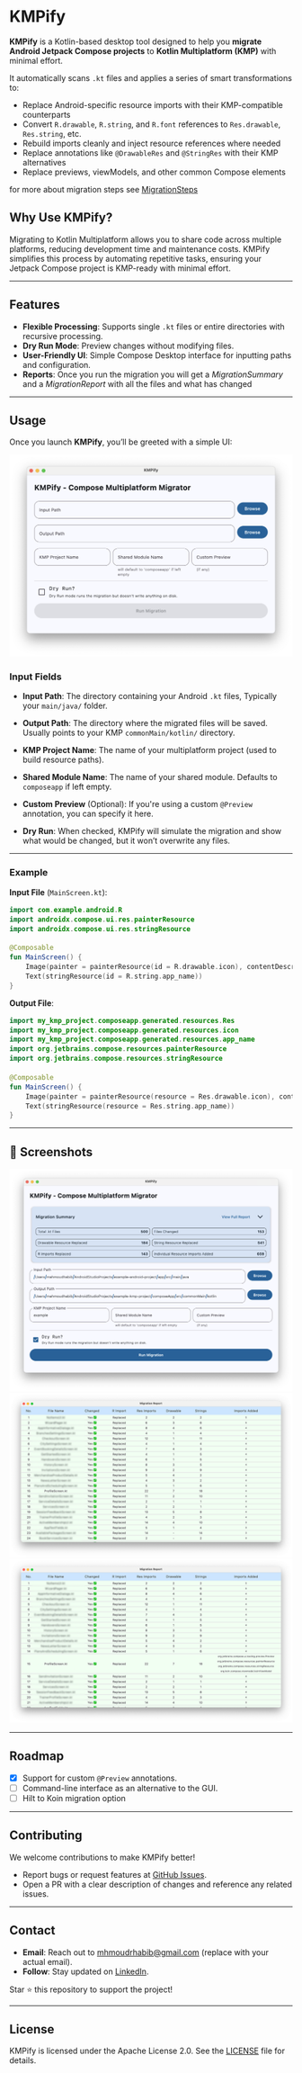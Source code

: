# KMPify

**KMPify** is a Kotlin-based desktop tool designed to help you **migrate Android Jetpack Compose projects** to **Kotlin Multiplatform (KMP)** with minimal effort.

It automatically scans `.kt` files and applies a series of smart transformations to:
- Replace Android-specific resource imports with their KMP-compatible counterparts
- Convert `R.drawable`, `R.string`, and `R.font` references to `Res.drawable`, `Res.string`, etc.
- Rebuild imports cleanly and inject resource references where needed
- Replace annotations like `@DrawableRes` and `@StringRes` with their KMP alternatives
- Replace previews, viewModels, and other common Compose elements

for more about migration steps see [MigrationSteps](docs/MigrationGuide.md)
## Why Use KMPify?

Migrating to Kotlin Multiplatform allows you to share code across multiple platforms, reducing development time and maintenance costs. KMPify simplifies this process by automating repetitive tasks, ensuring your Jetpack Compose project is KMP-ready with minimal effort.

---

## Features

- **Flexible Processing**: Supports single `.kt` files or entire directories with recursive processing.
- **Dry Run Mode**: Preview changes without modifying files.
- **User-Friendly UI**: Simple Compose Desktop interface for inputting paths and configuration.
- **Reports**: Once you run the migration you will get a _MigrationSummary_ and a _MigrationReport_ with all the files and what has changed
___

## Usage

Once you launch **KMPify**, you’ll be greeted with a simple UI:

![KMPify Main Window](docs/screenshots/main_window.png)

### Input Fields

- **Input Path**: The directory containing your Android `.kt` files, Typically your `main/java/` folder.
- **Output Path**: The directory where the migrated files will be saved. Usually points to your KMP `commonMain/kotlin/` directory.
- **KMP Project Name**: The name of your multiplatform project (used to build resource paths).
- **Shared Module Name**: The name of your shared module. Defaults to `composeapp` if left empty.
- **Custom Preview** (Optional): If you're using a custom `@Preview` annotation, you can specify it here.

- **Dry Run**: When checked, KMPify will simulate the migration and show what would be changed, but it won’t overwrite any files.

---

### Example
**Input File** (`MainScreen.kt`):
```kotlin
import com.example.android.R
import androidx.compose.ui.res.painterResource
import androidx.compose.ui.res.stringResource

@Composable
fun MainScreen() {
    Image(painter = painterResource(id = R.drawable.icon), contentDescription = null)
    Text(stringResource(id = R.string.app_name))
}
```

**Output File**:
```kotlin
import my_kmp_project.composeapp.generated.resources.Res
import my_kmp_project.composeapp.generated.resources.icon
import my_kmp_project.composeapp.generated.resources.app_name
import org.jetbrains.compose.resources.painterResource
import org.jetbrains.compose.resources.stringResource

@Composable
fun MainScreen() {
    Image(painter = painterResource(resource = Res.drawable.icon), contentDescription = null)
    Text(stringResource(resource = Res.string.app_name))
}
```

---
## 📸 Screenshots
![KMPify Migration Summary](docs/screenshots/migration_summary.png)
![KMPify Report](docs/screenshots/report_blured.png)
![KMPify Report Expanded](docs/screenshots/report_blured_expanded.png)

---

## Roadmap

- [x] Support for custom `@Preview` annotations.
- [ ] Command-line interface as an alternative to the GUI.
- [ ] Hilt to Koin migration option

---

## Contributing

We welcome contributions to make KMPify better!
- Report bugs or request features at [GitHub Issues](https://github.com/MahmoudRH/kmpify/issues).
- Open a PR with a clear description of changes and reference any related issues.

---

## Contact

- **Email**: Reach out to [mhmoudrhabib@gmail.com](mailto:mhmoudrhabib@gmail.com) (replace with your actual email).
- **Follow**: Stay updated on [LinkedIn](https://www.linkedin.com/in/mahmoudhabib/).

Star ⭐ this repository to support the project!

---
## License

KMPify is licensed under the Apache License 2.0. See the [LICENSE](https://github.com/MahmoudRH/KMPify?tab=Apache-2.0-1-ov-file) file for details.

